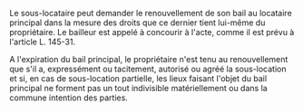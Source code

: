 Le sous-locataire peut demander le renouvellement de son bail au locataire principal dans la mesure des droits que ce dernier tient lui-même du propriétaire. Le bailleur est appelé à concourir à l'acte, comme il est prévu à l'article L. 145-31.

A l'expiration du bail principal, le propriétaire n'est tenu au renouvellement que s'il a, expressément ou tacitement, autorisé ou agréé la sous-location et si, en cas de sous-location partielle, les lieux faisant l'objet du bail principal ne forment pas un tout indivisible matériellement ou dans la commune intention des parties.
